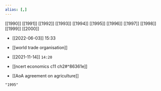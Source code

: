 ```yaml
---
alias: [,]
---
```

[[1990]] [[1991]] [[1992]] [[1993]] [[1994]] [[1995]] [[1996]] [[1997]] [[1998]] [[1999]] [[2000]]

- [[2022-06-03]] 15:33
- [[world trade organisation]]

- [[2021-11-14]] `14:20`
- [[ncert economics c11 ch2#^86361e]]
- [[AoA agreement on agriculture]]
```query
"1995"
```
